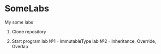 # SomeLabs
 My some labs
1) Clone repository

2) Start program
lab №1 - ImmutableType
lab №2 - Inheritance, Override, Overlap
